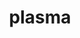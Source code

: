 ---
title: "plasma"
layout: cache
categories: [package, v0.19]
meta: {"versions": ["22.9.29"], "compilers": ["gcc@=11.1.0", "oneapi@=2022.1.0"], "oss": ["ubuntu20.04"], "platforms": ["linux"], "targets": ["x86_64"], "stacks": ["e4s", "e4s-oneapi"], "num_specs": 2, "num_specs_by_stack": {"e4s": 1, "e4s-oneapi": 1}}
spec_details: [{"hash": "mbwinhb3ka7b5f4vpkns2cowj2wk6qqi", "compiler": "gcc@=11.1.0", "versions": ["22.9.29"], "os": "ubuntu20.04", "platform": "linux", "target": "x86_64", "variants": ["build_system=cmake", "build_type=RelWithDebInfo", "~ipo", "~lua", "+shared"], "stacks": ["e4s"], "size": "-", "tarball": "https://binaries.spack.io/releases/v0.19/build_cache/linux-ubuntu20.04-x86_64/gcc-11.1.0/plasma-22.9.29/linux-ubuntu20.04-x86_64-gcc-11.1.0-plasma-22.9.29-mbwinhb3ka7b5f4vpkns2cowj2wk6qqi.spack"}, {"hash": "s3u57b5r4p3mtmdzkg4vifprcm7gde2d", "compiler": "oneapi@=2022.1.0", "versions": ["22.9.29"], "os": "ubuntu20.04", "platform": "linux", "target": "x86_64", "variants": ["build_system=cmake", "build_type=RelWithDebInfo", "~ipo", "~lua", "+shared"], "stacks": ["e4s-oneapi"], "size": "-", "tarball": "https://binaries.spack.io/releases/v0.19/build_cache/linux-ubuntu20.04-x86_64/oneapi-2022.1.0/plasma-22.9.29/linux-ubuntu20.04-x86_64-oneapi-2022.1.0-plasma-22.9.29-s3u57b5r4p3mtmdzkg4vifprcm7gde2d.spack"}]
---